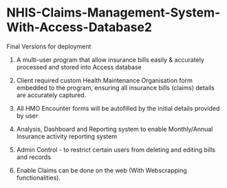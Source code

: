 # NHIS-Claims-Management-System-With-Access-Database2
Final Versions for deployment 

 1. A multi-user program that allow insurance bills easily & accurately processed and stored into Access database
 > 
 2. Client required custom Health Maintenance Organisation form embedded to the program,  ensuring all insurance bills (claims) details are accurately captured.
 > 
 3. All HMO Encounter forms will be autofilled by the initial details provided by user
 > 
 4. Analysis, Dashboard and Reporting system to enable Monthly/Annual Insurance activity reporting system
 > 
 5. Admin Control - to restrict certain users from deleting and editing bills and records 
 > 
 6. Enable Claims can be done on the web (With Webscrapping functionalities).
